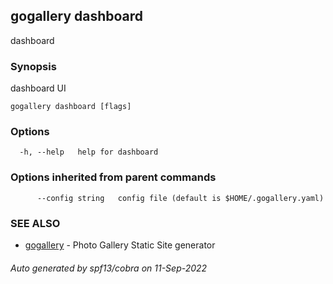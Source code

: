 ## gogallery dashboard

dashboard

### Synopsis

dashboard UI

```
gogallery dashboard [flags]
```

### Options

```
  -h, --help   help for dashboard
```

### Options inherited from parent commands

```
      --config string   config file (default is $HOME/.gogallery.yaml)
```

### SEE ALSO

* [gogallery](gogallery.md)	 - Photo Gallery Static Site generator 

###### Auto generated by spf13/cobra on 11-Sep-2022
